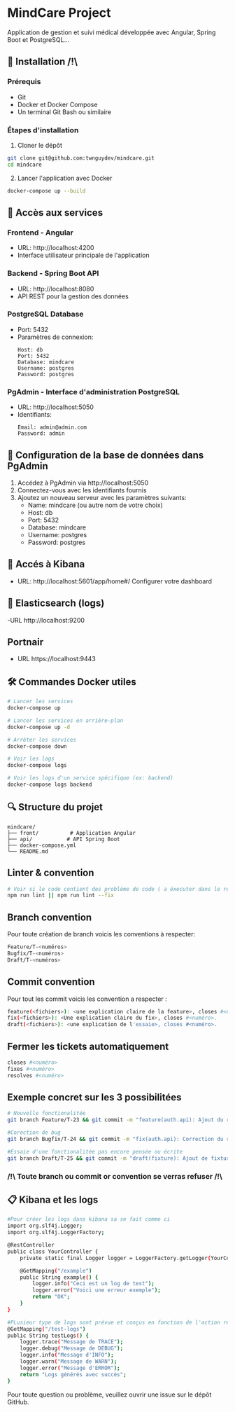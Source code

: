 # MindCare Project

Application de gestion et suivi médical développée avec Angular, Spring Boot et PostgreSQL...

## 🚀 Installation /!\

### Prérequis

- Git
- Docker et Docker Compose
- Un terminal Git Bash ou similaire

### Étapes d'installation

1. Cloner le dépôt

```bash
git clone git@github.com:twnguydev/mindcare.git
cd mindcare
```

2. Lancer l'application avec Docker

```bash
docker-compose up --build
```

## 🔗 Accès aux services

### Frontend - Angular

- URL: http://localhost:4200
- Interface utilisateur principale de l'application

### Backend - Spring Boot API

- URL: http://localhost:8080
- API REST pour la gestion des données

### PostgreSQL Database

- Port: 5432
- Paramètres de connexion:
  ```
  Host: db
  Port: 5432
  Database: mindcare
  Username: postgres
  Password: postgres
  ```

### PgAdmin - Interface d'administration PostgreSQL

- URL: http://localhost:5050
- Identifiants:
  ```
  Email: admin@admin.com
  Password: admin
  ```

## 📝 Configuration de la base de données dans PgAdmin

1. Accédez à PgAdmin via http://localhost:5050
2. Connectez-vous avec les identifiants fournis
3. Ajoutez un nouveau serveur avec les paramètres suivants:
   - Name: mindcare (ou autre nom de votre choix)
   - Host: db
   - Port: 5432
   - Database: mindcare
   - Username: postgres
   - Password: postgres

## 📝 Accés à Kibana

- URL: http://localhost:5601/app/home#/
  Configurer votre dashboard

## 📝 Elasticsearch (logs)

-URL http://localhost:9200

## Portnair

- URL https://localhost:9443

## 🛠️ Commandes Docker utiles

```bash
# Lancer les services
docker-compose up

# Lancer les services en arrière-plan
docker-compose up -d

# Arrêter les services
docker-compose down

# Voir les logs
docker-compose logs

# Voir les logs d'un service spécifique (ex: backend)
docker-compose logs backend
```

## 🔍 Structure du projet

```
mindcare/
├── front/          # Application Angular
├── api/           # API Spring Boot
├── docker-compose.yml
└── README.md
```

## Linter & convention

```bash
# Voir si le code contient des problème de code ( a éxecuter dans le repertoire ./front/ sinon sa ne marche pas)
npm run lint || npm run lint --fix
```

## Branch convention

Pour toute création de branch voicis les conventions à respecter:

```bash
Feature/T-<numéros>
Bugfix/T-<numéros>
Draft/T-<numéros>
```

## Commit convention

Pour tout les commit voicis les convention a respecter :

```bash
feature(<fichiers>): <une explication claire de la feature>, closes #<numéro>.
fix(<fichiers>): <Une explication claire du fix>, closes #<numéro>.
draft(<fichiers>): <une explication de l'essaie>, closes #<numéro>.
```

## Fermer les tickets automatiquement

```bash
closes #<numéro>
fixes #<numéro>
resolves #<numéro>
```

## Exemple concret sur les 3 possibilitées

```bash
# Nouvelle fonctionalitée
git branch Feature/T-23 && git commit -m "feature(auth.api): Ajout du rafraichissement du token, closes #23"

#Corection de bug
git branch Bugfix/T-24 && git commit -m "fix(auth.api): Correction du rafraichissement du token, fixes #24"

#Essaie d'une fonctionalitée pas encore pensée ou écrite
git branch Draft/T-25 && git commit -m "draft(fixture): Ajout de fixtures pour les CRON du serveur, resolves #25"
```

### /!\ Toute branch ou commit or convention se verras refuser /!\

## 📋 Kibana et les logs

```bash
#Pour créer les logs dans kibana sa se fait comme ci
import org.slf4j.Logger;
import org.slf4j.LoggerFactory;

@RestController
public class YourController {
    private static final Logger logger = LoggerFactory.getLogger(YourController.class);

    @GetMapping("/example")
    public String example() {
        logger.info("Ceci est un log de test");
        logger.error("Voici une erreur exemple");
        return "OK";
    }
}

#PLusieur type de logs sont prévue et conçus en fonction de l'action réaliser
@GetMapping("/test-logs")
public String testLogs() {
    logger.trace("Message de TRACE");
    logger.debug("Message de DEBUG");
    logger.info("Message d'INFO");
    logger.warn("Message de WARN");
    logger.error("Message d'ERROR");
    return "Logs générés avec succès";
}

```

Pour toute question ou problème, veuillez ouvrir une issue sur le dépôt GitHub.

```

```
